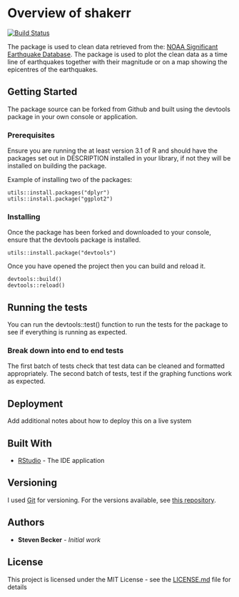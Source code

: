 # Overview of shakerr

[![Build Status](https://travis-ci.org/sdbecker/shakerr.svg?branch=master)](https://travis-ci.org/sdbecker/shakerr)

The package is used to clean data retrieved from the:
[NOAA Significant Earthquake Database](www.ngdc.noaa.gov/nndc/struts/form?t=101650&s=1&d=1).
The package is used to plot the clean data as  a time line of earthquakes 
together with their magnitude or on a map showing the epicentres of the
earthquakes.

## Getting Started

The package source can be forked from Github and built using the devtools
package in your own console or application.

### Prerequisites

Ensure you are running the at least version 3.1 of R and should have
the packages set out in DESCRIPTION installed in your library, if not
they will be installed on building the package.

Example of installing two of the packages:
```
utils::install.packages("dplyr")
utils::install.package("ggplot2")
```

### Installing

Once the package has been forked and downloaded to your console, ensure
that the devtools package is installed.

```
utils::install.package("devtools")
```

Once you have opened the project then you can build and reload it.

```
devtools::build()
devtools::reload()
```

## Running the tests

You can run the devtools::test() function to run the tests for the package
to see if everything is running as expected.

### Break down into end to end tests

The first batch of tests check that test data can be cleaned and formatted
appropriately. The second batch of tests, test if the graphing functions
work as expected.


## Deployment

Add additional notes about how to deploy this on a live system

## Built With

* [RStudio](https://www.rstudio.com) - The IDE application

## Versioning

I used [Git](https://git-scm.com) for versioning. For the versions available,
see [this repository](https://github.com/sdbecker/shakerr). 

## Authors

* **Steven Becker** - *Initial work* 

## License

This project is licensed under the MIT License - see the [LICENSE.md](LICENSE.md) file for details

